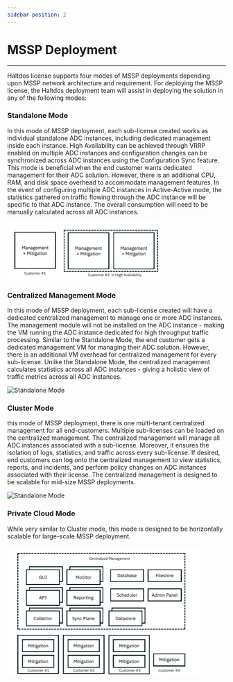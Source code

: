 ```yaml
---
sidebar position: 2
---
```


# MSSP Deployment
----


Haltdos license supports four modes of MSSP deployments depending upon MSSP network architecture and requirement. For deploying the MSSP license, the Haltdos deployment team will assist in deploying the solution in any of the following modes:

### Standalone Mode

In this mode of MSSP deployment, each sub-license created works as individual standalone ADC instances, including dedicated management inside each instance. High Availability can be achieved through VRRP enabled on multiple ADC instances and configuration changes can be synchronized across ADC instances using the Configuration Sync feature. This mode is beneficial when the end customer wants dedicated management for their ADC solution. However, there is an additional CPU, RAM, and disk space overhead to accommodate management features. In the event of configuring multiple ADC instances in Active-Active mode, the statistics gathered on traffic flowing through the ADC instance will be specific to that ADC instance. The overall consumption will need to be manually calculated across all ADC instances.

![Standalone Mode](/img/mssp/v8/docs/standalone-deployment.png)

### Centralized Management Mode

In this mode of MSSP deployment, each sub-license created will have a dedicated centralized management to manage one or more ADC instances. The management module will not be installed on the ADC instance - making the VM running the ADC instance dedicated for high throughput traffic processing. Similar to the Standalone Mode, the end customer gets a dedicated management VM for managing their ADC solution. However, there is an additional VM overhead for centralized management for every sub-license. Unlike the Standalone Mode, the centralized management calculates statistics across all ADC instances - giving a holistic view of traffic metrics across all ADC instances.

![Standalone Mode](/img/mssp/v8/docs/standalone-deployment2.png)

### Cluster Mode

this mode of MSSP deployment, there is one multi-tenant centralized management for all end-customers. Multiple sub-licenses can be loaded on the centralized management. The centralized management will manage all ADC instances associated with a sub-license. Moreover, it ensures the isolation of logs, statistics, and traffic across every sub-license. If desired, end customers can log onto the centralized management to view statistics, reports, and incidents, and perform policy changes on ADC instances associated with their license. The centralized management is designed to be scalable for mid-size MSSP deployments.

![Standalone Mode](/img/mssp/v8/docs/standalone-deployment3.png)

### Private Cloud Mode

While very similar to Cluster mode, this mode is designed to be horizontally scalable for large-scale MSSP deployment.

![private-cloud](/img/mssp/v8/docs/private-cloud.png)
